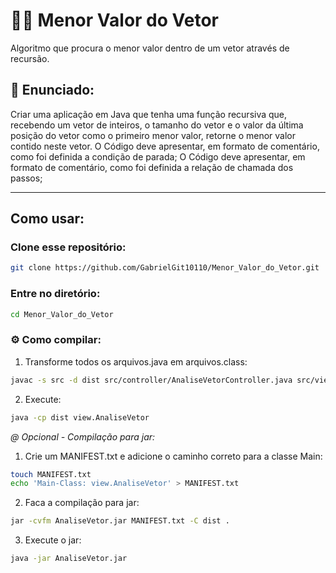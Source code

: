 # 🧑‍🚀 Menor Valor do Vetor
Algoritmo que procura o menor valor dentro de um vetor através de recursão.

## 📝 Enunciado:
Criar uma aplicação em Java que tenha uma função recursiva que, recebendo um vetor de inteiros, o
tamanho do vetor e o valor da última posição do vetor como o primeiro menor valor, retorne o menor
valor contido neste vetor.
O Código deve apresentar, em formato de comentário, como foi definida a condição de parada;
O Código deve apresentar, em formato de comentário, como foi definida a relação de chamada dos passos;

---

## Como usar:

### Clone esse repositório:
```bash
git clone https://github.com/GabrielGit10110/Menor_Valor_do_Vetor.git
```
### Entre no diretório:
```bash
cd Menor_Valor_do_Vetor
```

### ⚙️ Como compilar:
1. Transforme todos os arquivos.java em arquivos.class:
```bash
javac -s src -d dist src/controller/AnaliseVetorController.java src/view/AnaliseVetor.java
```

2. Execute:
```bash
java -cp dist view.AnaliseVetor
``` 

*@ Opcional - Compilação para jar:*
1. Crie um MANIFEST.txt e adicione o caminho correto para a classe Main:
```bash
touch MANIFEST.txt
echo 'Main-Class: view.AnaliseVetor' > MANIFEST.txt
```

2. Faca a compilação para jar:
```bash
jar -cvfm AnaliseVetor.jar MANIFEST.txt -C dist .
```

3. Execute o jar:
```bash
java -jar AnaliseVetor.jar
```
